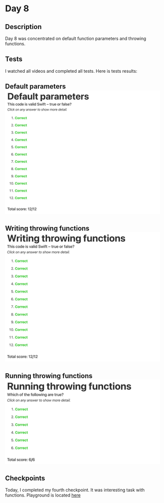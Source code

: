 # Day 8

## Description

Day 8 was concentrated on default function parameters and throwing functions.

## Tests

I watched all videos and completed all tests.
Here is tests results:

**Default parameters**
![Default parameters tests result](/Resources/Day_8/Results/Default_parameters.jpg)
------

**Writing throwing functions**
![Writing throwing functions tests result](/Resources/Day_8/Results/Writing_throwing_functions.jpg)
------

**Running throwing functions**
![Running throwing functions tests result](/Resources/Day_8/Results/Running_throwing_functions.jpg)
------

## Checkpoints

Today, I completed my fourth checkpoint. It was interesting task with functions.
Playground is located [here](/Resources/Day_8/Checkpoints/Checkpoint4.playground)